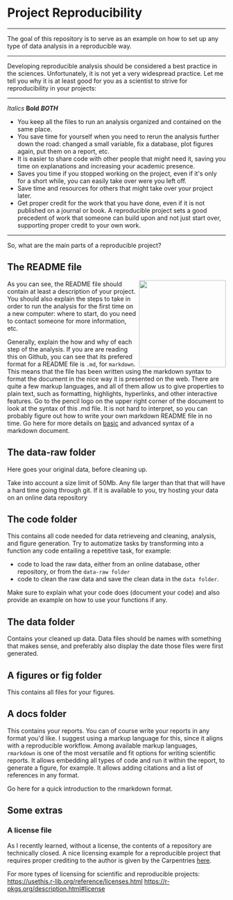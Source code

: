# Project Reproducibility
_____

The goal of this repository is to serve as an example on how to set up any type of data analysis in a reproducible way.
_____


Developing reproducible analysis should be considered a best practice in the sciences. Unfortunately, it is not yet a very widespread practice.
Let me tell you why it is at least good for you as a scientist to strive for reproducibility in your projects:
_____

*Italics*
**Bold**
***BOTH***
- You keep all the files to run an analysis organized and contained on the same place.
- You save time for yourself when you need to rerun the analysis further down the road: changed a small variable, fix a database, plot figures again, put them on a report, etc.
- It is easier to share code with other people that might need it, saving you time on explanations and increasing your academic presence.
- Saves you time if you stopped working on the project, even if it's only for a short while, you can easily take over were you left off.
- Save time and resources for others that might take over your project later.
- Get proper credit for the work that you have done, even if it is not published on a journal or book. A reproducible project sets a good precedent of work that someone can build upon and not just start over, supporting proper credit to your own work.

*****
So, what are the main parts of a reproducible project?

## The README file

<img align="right" width="200" src="http://experimentalmath.info/blog/wp-content/uploads/2013/01/miracle-264x300.gif">
<!-- ![Then a miracle occurs...](http://experimentalmath.info/blog/wp-content/uploads/2013/01/miracle-264x300.gif) -->

As you can see, the README file should contain at least a description of your project.
You should also explain the steps to take in order to run the analysis for the first time on a new computer: where to start, do you need to contact someone for more information, etc.

Generally, explain the how and why of each step of the analysis.
If you are are reading this on Github, you can see that its prefered format for a README file is `.md`, for `markdown`. This means that the file has been written using the markdown syntax to format the document in the nice way it is presented on the web. There are quite a few markup languages, and all of them allow us to give properties to plain text, such as formatting, highlights, hyperlinks, and other interactive features. Go to the pencil logo on the upper right corner of the document to look at the syntax of this .md file. It is not hard to interpret, so you can probably figure out how to write your own markdown README file in no time.  Go here for more details on [basic](https://www.markdownguide.org/basic-syntax/ "basic syntax markdown guide") and advanced syntax of a markdown document.

## The data-raw folder

Here goes your original data, before cleaning up.

Take into account a size limit of 50Mb. Any file larger than that that will have a hard time going through git.
If it is available to you, try hosting your data on an online data repository


## The code folder

This contains all code needed for data retrieveing and cleaning, analysis, and figure generation.
Try to automatize tasks by transforming into a function any code entailing a repetitive task, for example:

- code to load the raw data, either from an online database, other repository, or from the `data-raw folder`
- code to clean the raw data and save the clean data in the `data folder`.

Make sure to explain what your code does (document your code) and also provide an example on how to use your functions if any.

## The data folder

Contains your cleaned up data. Data files should be names with something that makes sense, and preferably also display the date those files were first generated.

## A figures or fig folder

This contains all files for your figures.

## A docs folder

This contains your reports.
You can of course write your reports in any format you'd like.
I suggest using a markup language for this, since it aligns with a reproducible workflow.
Among available markup languages, `rmarkdown` is one of the most versatile and fit options for writing scientific reports.   It allows embedding all types of code and run it within the report, to generate a figure, for example.
It allows adding citations and a list of references in any format.

Go here for a quick introduction to the rmarkdown format.

## Some extras

### A license file

As I recently learned, without a license, the contents of a repository are technically closed.
A nice licensing example for a reproducible project that requires proper crediting to the author is given by the Carpentries [here](https://github.com/LunaSare/tutorial-blogdown/blob/gh-pages/LICENSE.md).

For more types of licensing for scientific and reproducible projects:
https://usethis.r-lib.org/reference/licenses.html
https://r-pkgs.org/description.html#license
